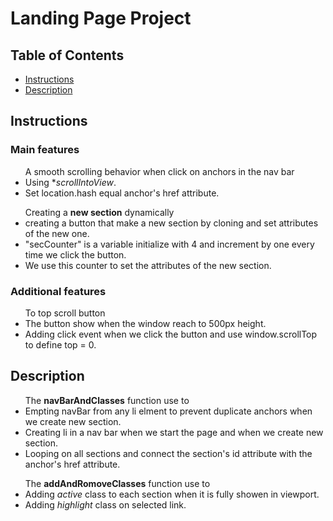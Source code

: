 <h1>Landing Page Project</h1>

<h2>Table of Contents</h2>

* [Instructions](#Instructions)
* [Description](#Description)

<h2>Instructions</h2>
<h3>Main features</h3>
<ul>A smooth scrolling behavior when click on anchors in the nav bar
    <li>Using *<em>scrollIntoView</em>.</li>
    <li>Set location.hash equal anchor's href attribute.</li>
</ul>
<ul>Creating a <b>new section</b> dynamically
    <li>creating a button that make a new section by cloning and set attributes of the new one.</li>
    <li>"secCounter" is a variable initialize with 4 and increment by one every time we click the button.</li>
    <li>We use this counter to set the attributes of the new section.</li>
</ul>
<h3>Additional features</h3>
<ul>To top scroll button
    <li>The button show when the window reach to 500px height.</li>
    <li>Adding click event when we click the button and use window.scrollTop to define top = 0.</li>
</ul>
<h2>Description</h2>
<ul>The <b>navBarAndClasses</b> function use to 
    <li>Empting navBar from any li elment to prevent duplicate anchors when we create new section.</li>
    <li>Creating li in a nav bar when we start the page and when we create new section.</li>
    <li>Looping on all sections and connect the section's id attribute with the anchor's href attribute.</li>
</ul>
<ul>The <b>addAndRomoveClasses</b> function use to
    <li>Adding <em>active</em> class to each section when it is fully showen in viewport.</li>
    <li>Adding <em>highlight</em> class on selected link.</li>
</ul>
